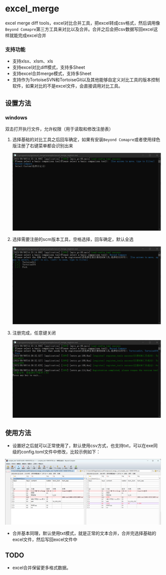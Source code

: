 # excel_merge
excel merge diff tools，excel对比合并工具，把excel转成csv格式，然后调用像`Beyond Comapre`第三方工具来对比以及合并。合并之后会把csv数据写回excel这样就能完成excel合并

### 支持功能

- 支持xlsx、xlsm、xls
- 支持excel对比diff模式，支持多Sheet
- 支持excel合并merge模式，支持多Sheet
- 支持作为TortoiseSVN和TortoiseGit以及其他能够自定义对比工具的版本控制软件，如果对比的不是excel文件，会直接调用对比工具。

## 设置方法

### windows

双击打开执行文件，允许权限（用于读取和修改注册表）

1. 选择基础的对比工具之后回车确定，如果有安装`Beyond Comapre`或者使用绿色版注册了右键菜单都会识别出来

   ![select_comapre](doc/img/select_comapre.png)

2. 选择需要注册的scm版本工具，空格选择，回车确定，默认全选

   ![select_register](doc/img/select_register.png)

3. 注册完成，任意键关闭

   ![complete_register](doc/img/complete_register.png)

## 使用方法
- 设置好之后就可以正常使用了，默认使用csv方式，也支持txt，可以在exe同级的config.toml文件中修改，比较示例如下：

![diff](doc/img/diff.png)

- 合并基本同理，默认使用txt模式，就是正常的文本合并，合并完选择基础的excel文件，然后写回excel文件中

## TODO

- excel合并保留更多格式数据。
